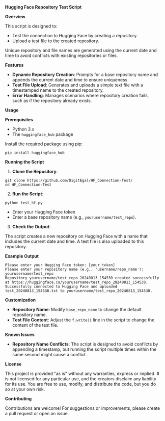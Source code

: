 **Hugging Face Repository Test Script**

**Overview**

This script is designed to:

- Test the connection to Hugging Face by creating a repository.
- Upload a test file to the created repository.

Unique repository and file names are generated using the current date and time to avoid conflicts with existing repositories or files.

**Features**

- **Dynamic Repository Creation**: Prompts for a base repository name and appends the current date and time to ensure uniqueness.
- **Test File Upload**: Generates and uploads a simple text file with a timestamped name to the created repository.
- **Error Handling**: Manages scenarios where repository creation fails, such as if the repository already exists.

**Usage**

**Prerequisites**

- Python 3.x
- The `huggingface_hub` package

Install the required package using pip:

```
pip install huggingface_hub
```

**Running the Script**

1. **Clone the Repository**:

```
git clone https://github.com/DigitEgal/HF_Connection-Test/
cd HF_Connection-Test
```

2. **Run the Script**:

```
python test_hf.py
```

- Enter your Hugging Face token.
- Enter a base repository name (e.g., `yourusername/test_repo`).

3. **Check the Output**:

The script creates a new repository on Hugging Face with a name that includes the current date and time. A test file is also uploaded to this repository.

**Example Output**

```
Please enter your Hugging Face token: [your_token]
Please enter your repository name (e.g., 'username/repo_name'): yourusername/test_repo
Repository yourusername/test_repo_20240813_154530 created successfully at https://huggingface.co/yourusername/test_repo_20240813_154530.
Successfully connected to Hugging Face and uploaded test_20240813_154530.txt to yourusername/test_repo_20240813_154530.
```

**Customization**

- **Repository Name**: Modify `base_repo_name` to change the default repository name.
- **Test File Content**: Adjust the `f.write()` line in the script to change the content of the test file.

**Known Issues**

- **Repository Name Conflicts**: The script is designed to avoid conflicts by appending a timestamp, but running the script multiple times within the same second might cause a conflict.

**License**

This project is provided "as is" without any warranties, express or implied. 
It is not licensed for any particular use, and the creators disclaim any liability for its use. 
You are free to use, modify, and distribute the code, but you do so at your own risk.

**Contributing**

Contributions are welcome! For suggestions or improvements, please create a pull request or open an issue.
